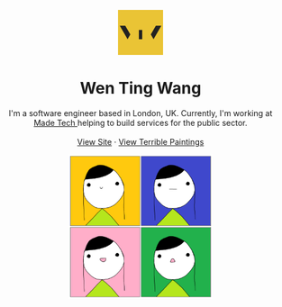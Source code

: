 <p align="center">
  <a href="https://github.com/chubberlisk/website">
    <img src="./icon-512x512.png" alt="Logo" width="80" height="80">
  </a>
</p>

<h1 align="center">Wen Ting Wang</h1>

<p align="center">
  I'm a software engineer based in London, UK. Currently, I'm working at 
  <a
    href="https://madetech.com"
    target="_blank"
    rel="noopener noreferrer"
    className="text-made-tech"
  >
    Made Tech
  </a> helping to build services for the public sector.
  <br />
  <br />
  <a href="https://wentingwang.co.uk">View Site</a>
  ·
  <a href="https://wentingwang.co.uk/#paintings">View Terrible Paintings</a>
</p>

<p align="center">
  <img src="./i-am-tingker-bell.png" alt="4 panel comic. In the top left panel, Tingker Bell's face is at the forefront with a cute smile on a yellow background. In the top right panel, Tingker Bell's face is at the forefront with a straight mouth on a blue background. In the bottom left panel, Tingker Bell's face is at the forefront with a big smile on a pink background. In the bottom right panel, Tingker Bell's face is at the forefront with a shocked expression on a green background." width="256" height="256">
</p>
